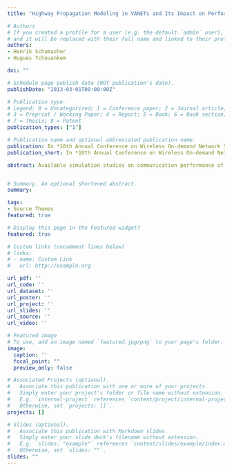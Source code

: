 ```yaml
---
title: "Highway Propagation Modeling in VANETs and Its Impact on Performance Evaluation"

# Authors
# If you created a profile for a user (e.g. the default `admin` user), write the username (folder name) here 
# and it will be replaced with their full name and linked to their profile.
authors:
- Henrik Schumacher
- Hugues Tchouankem 

doi: ""

# Schedule page publish date (NOT publication's date).
publishDate: "2013-03-01T00:00:00Z"

# Publication type.
# Legend: 0 = Uncategorized; 1 = Conference paper; 2 = Journal article;
# 3 = Preprint / Working Paper; 4 = Report; 5 = Book; 6 = Book section;
# 7 = Thesis; 8 = Patent
publication_types: ["1"]

# Publication name and optional abbreviated publication name.
publication: In *10th Annual Conference on Wireless On-demand Network Systems and Services (WONS), Banff, AB, Canada*
publication_short: In *10th Annual Conference on Wireless On-demand Network Systems and Services (WONS2013)*

abstract: Available simulation studies on communication performance of VANETs in highway scenarios are based on different propagation models, often without empirical validation. In this paper, we present the results of a 5.9 GHz V2V highway measurement campaign using commercial off-the-shelf hardware to gain insights into adequate path loss modeling. As most established models significantly deviate from the empirical results, we propose a propagation model for V2V communication on highways which reflects conditions found in reality sufficiently well to be applicable for VANETs simulation studies. Due to the propagation model's complex interdependencies with the CSMA-based medium access, interference and frame collisions in VANETs, we examine the impact of different propagation modeling approaches on the resulting communication performance for varying network loads based on a simulation study. The results reveal that both the applied path loss model and the severity of fading substantially influence the simulation results and hence should be modeled very carefully.


# Summary. An optional shortened abstract.
summary: 

tags:
- Source Themes
featured: true

# Display this page in the Featured widget?
featured: true

# Custom links (uncomment lines below)
# links:
# - name: Custom Link
#   url: http://example.org

url_pdf: ''
url_code: ''
url_dataset: ''
url_poster: ''
url_project: ''
url_slides: ''
url_source: ''
url_video: ''

# Featured image
# To use, add an image named `featured.jpg/png` to your page's folder. 
image:
  caption: ''
  focal_point: ""
  preview_only: false

# Associated Projects (optional).
#   Associate this publication with one or more of your projects.
#   Simply enter your project's folder or file name without extension.
#   E.g. `internal-project` references `content/project/internal-project/index.md`.
#   Otherwise, set `projects: []`.
projects: []

# Slides (optional).
#   Associate this publication with Markdown slides.
#   Simply enter your slide deck's filename without extension.
#   E.g. `slides: "example"` references `content/slides/example/index.md`.
#   Otherwise, set `slides: ""`.
slides: ""
---
```



